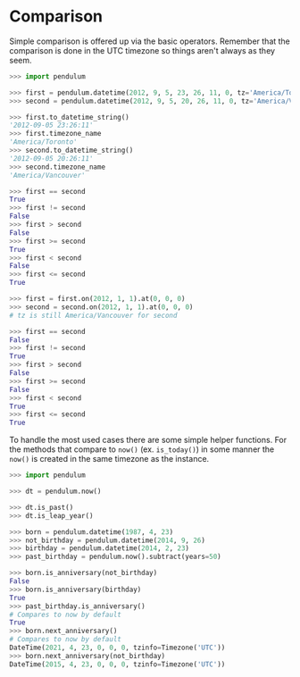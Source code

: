 # Comparison

Simple comparison is offered up via the basic operators.
Remember that the comparison is done in the UTC timezone
so things aren't always as they seem.

```python
>>> import pendulum

>>> first = pendulum.datetime(2012, 9, 5, 23, 26, 11, 0, tz='America/Toronto')
>>> second = pendulum.datetime(2012, 9, 5, 20, 26, 11, 0, tz='America/Vancouver')

>>> first.to_datetime_string()
'2012-09-05 23:26:11'
>>> first.timezone_name
'America/Toronto'
>>> second.to_datetime_string()
'2012-09-05 20:26:11'
>>> second.timezone_name
'America/Vancouver'

>>> first == second
True
>>> first != second
False
>>> first > second
False
>>> first >= second
True
>>> first < second
False
>>> first <= second
True

>>> first = first.on(2012, 1, 1).at(0, 0, 0)
>>> second = second.on(2012, 1, 1).at(0, 0, 0)
# tz is still America/Vancouver for second

>>> first == second
False
>>> first != second
True
>>> first > second
False
>>> first >= second
False
>>> first < second
True
>>> first <= second
True
```

To handle the most used cases there are some simple helper functions.
For the methods that compare to `now()` (ex. `is_today()`) in some manner
the `now()` is created in the same timezone as the instance.

```python
>>> import pendulum

>>> dt = pendulum.now()

>>> dt.is_past()
>>> dt.is_leap_year()

>>> born = pendulum.datetime(1987, 4, 23)
>>> not_birthday = pendulum.datetime(2014, 9, 26)
>>> birthday = pendulum.datetime(2014, 2, 23)
>>> past_birthday = pendulum.now().subtract(years=50)

>>> born.is_anniversary(not_birthday)
False
>>> born.is_anniversary(birthday)
True
>>> past_birthday.is_anniversary()
# Compares to now by default
True
>>> born.next_anniversary()
# Compares to now by default
DateTime(2021, 4, 23, 0, 0, 0, tzinfo=Timezone('UTC'))
>>> born.next_anniversary(not_birthday)
DateTime(2015, 4, 23, 0, 0, 0, tzinfo=Timezone('UTC'))
```
